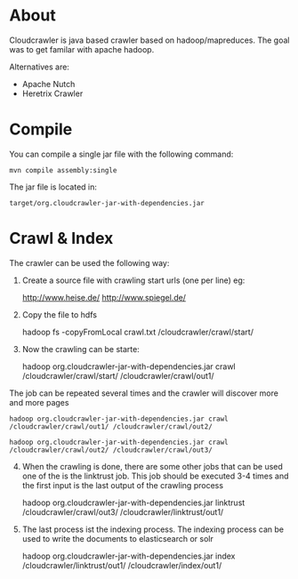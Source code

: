 About
===========

Cloudcrawler is java based crawler based on hadoop/mapreduces.
The goal was to get familar with apache hadoop.

Alternatives are:

* Apache Nutch
* Heretrix Crawler

Compile
===========

You can compile a single jar file with the following command:

    mvn compile assembly:single

The jar file is located in:

    target/org.cloudcrawler-jar-with-dependencies.jar


Crawl & Index
============
The crawler can be used the following way:

1. Create a source file with crawling start urls (one per line)
eg:

    http://www.heise.de/
    http://www.spiegel.de/

2. Copy the file to hdfs

    hadoop fs -copyFromLocal crawl.txt /cloudcrawler/crawl/start/

3. Now the crawling can be starte:

    hadoop org.cloudcrawler-jar-with-dependencies.jar crawl /cloudcrawler/crawl/start/ /cloudcrawler/crawl/out1/

The job can be repeated several times and the crawler will discover more and more pages

    hadoop org.cloudcrawler-jar-with-dependencies.jar crawl /cloudcrawler/crawl/out1/ /cloudcrawler/crawl/out2/

    hadoop org.cloudcrawler-jar-with-dependencies.jar crawl /cloudcrawler/crawl/out2/ /cloudcrawler/crawl/out3/

4. When the crawling is done, there are some other jobs that can be used one of the is the linktrust job. This job should be executed 3-4 times and the first input is the last output of the crawling process

    hadoop org.cloudcrawler-jar-with-dependencies.jar linktrust /cloudcrawler/crawl/out3/ /cloudcrawler/linktrust/out1/

5. The last process ist the indexing process. The indexing process can be used to write the documents to elasticsearch or solr

    hadoop org.cloudcrawler-jar-with-dependencies.jar index /cloudcrawler/linktrust/out1/ /cloudcrawler/index/out1/






